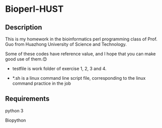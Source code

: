 # Bioperl-HUST
  
  
  
## Description
   This is my homework in the bioinformatics perl programming class of Prof. Guo from Huazhong University of Science and Technology.
   
   Some of these codes have reference value, and I hope that you can make good use of them.:blush:
  
- testfile is work folder of exercise 1, 2, 3 and 4.
  
- *.sh is a linux command line script file, corresponding to the linux command practice in the job
  
  
## Requirements
  
   python 3
  
   Biopython
 
